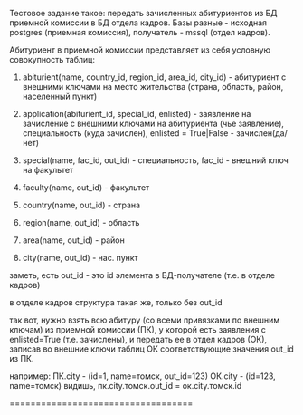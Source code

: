 Тестовое задание такое: передать зачисленных абитуриентов из БД приемной
комиссии в БД отдела кадров.
Базы разные - исходная postgres (приемная комиссия), получатель - mssql
(отдел кадров).

Абитуриент в приемной комиссии представляет из себя условную
совокупность таблиц:

1. abiturient(name, country_id, region_id, area_id, city_id) -
абитуриент с внешними ключами на место жительства (страна, область,
район, населенный пункт)

2. application(abiturient_id, special_id, enlisted) - заявление на
зачисление с внешними ключами на абитуриента (чье заявление),
специальность (куда зачислен), enlisted = True|False - зачислен(да/нет)

3. special(name, fac_id, out_id) - специальность, fac_id - внешний ключ
на факультет

4. faculty(name, out_id) - факультет

5. country(name, out_id) - страна
6. region(name, out_id) - область
7. area(name, out_id) - район
8. city(name, out_id) - нас. пункт

заметь, есть out_id - это id элемента в БД-получателе (т.е. в отделе
кадров)

в отделе кадров структура такая же, только без out_id

так вот, нужно взять всю абитуру (со всеми привязками по внешним ключам)
из приемной комиссии (ПК), у которой есть заявления с enlisted=True
(т.е. зачислены), и передать ее в отдел кадров (ОК), записав во внешние
ключи таблиц ОК соответствующие значения out_id из ПК.

например:
ПК.city - (id=1, name=томск, out_id=123)
ОК.city - (id=123, name=томск)
видишь, пк.city.томск.out_id = ок.city.томск.id

===================================

